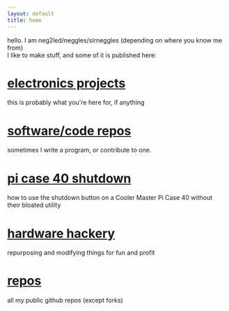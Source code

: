 ```yaml
---
layout: default
title: home
---
```


hello. I am neg2led/neggles/sirneggles (depending on where you know me from)  
I like to make stuff, and some of it is published here:

# [electronics projects](./electronics)
this is probably what you're here for, if anything

# [software/code repos](./software)
sometimes I write a program, or contribute to one.

# [pi case 40 shutdown](./pi-case-40)
how to use the shutdown button on a Cooler Master Pi Case 40 without their bloated utility

# [hardware hackery](./hackery)
repurposing and modifying things for fun and profit

# [repos](./repos)
all my public github repos (except forks)